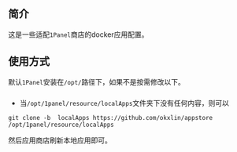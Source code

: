 ## 简介
这是一些适配`1Panel`商店的docker应用配置。

## 使用方式

默认`1Panel`安装在`/opt/`路径下，如果不是按需修改以下。

###  
- 当`/opt/1panel/resource/localApps`文件夹下没有任何内容，则可以

```shell
git clone -b  localApps https://github.com/okxlin/appstore /opt/1panel/resource/localApps
```
然后应用商店刷新本地应用即可。
